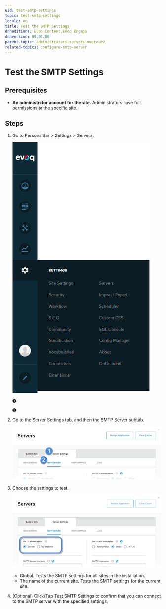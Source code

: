 ```yaml
---
uid: test-smtp-settings
topic: test-smtp-settings
locale: en
title: Test the SMTP Settings
dnneditions: Evoq Content,Evoq Engage
dnnversion: 09.02.00
parent-topic: administrators-servers-overview
related-topics: configure-smtp-server
---
```


# Test the SMTP Settings

## Prerequisites

*   **An administrator account for the site.** Administrators have full permissions to the specific site.

## Steps

1.  Go to Persona Bar \> Settings \> Servers.
    
    ![Persona Bar > Settings > Servers](/images/scr-pbar-host-Settings-E91.png)
    
    ➊
    
    ➋
    
2.  Go to the Server Settings tab, and then the SMTP Server subtab.
    
    ![Server Settings > SMTP Server](/images/scr-pbtabs-host-Settings-Servers-ServerSettings-SMTPServer-E90.png)
    
3.  Choose the settings to test.
    
      
    
    ![SMTP Server Mode](/images/scr-Servers-ServerSettings-SMTPServer-SMTPServerMode-E90.png)
    
      
    
    *   Global. Tests the SMTP settings for all sites in the installation.
    *   The name of the current site. Tests the SMTP settings for the current site.
4.  (Optional) Click/Tap Test SMTP Settings to confirm that you can connect to the SMTP server with the specified settings.